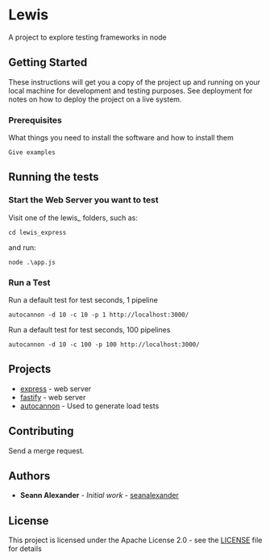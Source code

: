 # Lewis

A project to explore testing frameworks in node

## Getting Started

These instructions will get you a copy of the project up and running on your local machine for development and testing purposes. See deployment for notes on how to deploy the project on a live system.

### Prerequisites

What things you need to install the software and how to install them

```
Give examples
```

## Running the tests

### Start the Web Server you want to test

Visit one of the lewis_ folders, such as:
```
cd lewis_express
```

and run:
```
node .\app.js
```


### Run a Test

Run a default test for test seconds, 1 pipeline


```
autocannon -d 10 -c 10 -p 1 http://localhost:3000/
```

Run a default test for test seconds, 100 pipelines
```
autocannon -d 10 -c 100 -p 100 http://localhost:3000/
```

## Projects

* [express](https://expressjs.com/) - web server
* [fastify](https://www.fastify.io/) - web server
* [autocannon](https://github.com/mcollina/autocannon) - Used to generate load tests

## Contributing

Send a merge request.

## Authors

* **Seann Alexander** - *Initial work* - [seanalexander](https://github.com/seanalexander)

## License

This project is licensed under the Apache License 2.0 - see the [LICENSE](LICENSE) file for details
